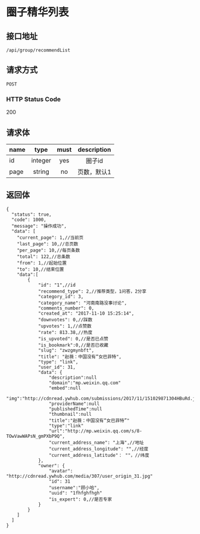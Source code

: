 # 圈子精华列表

## 接口地址

`/api/group/recommendList`

## 请求方式

`POST`

### HTTP Status Code

200

## 请求体

| name     | type     | must     | description |
|----------|:--------:|:--------:|:--------:|
| id   | integer   | yes     | 圈子id |
| page   | string   | no      | 页数，默认1 |


## 返回体

```json5
{
  "status": true,
  "code": 1000,
  "message": "操作成功",
  "data": [
    "current_page": 1,//当前页
    "last_page": 10,//总页数
    "per_page": 10,//每页条数
    "total": 122,//总条数
    "from": 1,//起始位置
    "to": 10,//结束位置
    "data":[
        {
            "id": "1",//id
            "recommend_type": 2,//推荐类型，1问答，2分享
            "category_id": 3,
            "category_name": "河南南路没事讨论",
            "comments_number": 0,
            "created_at": "2017-11-10 15:25:14",
            "downvotes": 0,//踩数
            "upvotes": 1,//点赞数
            "rate": 813.38,//热度
            "is_upvoted": 0,//是否已点赞
            "is_bookmark":0,//是否已收藏
            "slug": "zwzgmynbft",
            "title": "赵薇：中国没有“女巴菲特",
            "type": "link",
            "user_id": 31,
            "data": {
                "description":null
                "domain":"mp.weixin.qq.com"
                "embed":null
                "img":"http://cdnread.ywhub.com/submissions/2017/11/151029871304HBuRd.jpeg"
                "providerName":null
                "publishedTime":null
                "thumbnail":null
                "title":"赵薇：中国没有“女巴菲特”"
                "type":"link"
                "url":"http://mp.weixin.qq.com/s/8-TOwVawWAPsN_gmPXbP9Q",
                "current_address_name": "上海",//地址
                "current_address_longitude": "",//经度
                "current_address_latitude"： ""，//纬度
            },
            "owner": {
                "avatar": "http://cdnread.ywhub.com/media/307/user_origin_31.jpg"
                "id": 31
                "username":"顾小哈",
                "uuid": "1fhfghfhgh"
                "is_expert": 0,//是否专家
            }
        }
    ]
  ]
}
``` 
